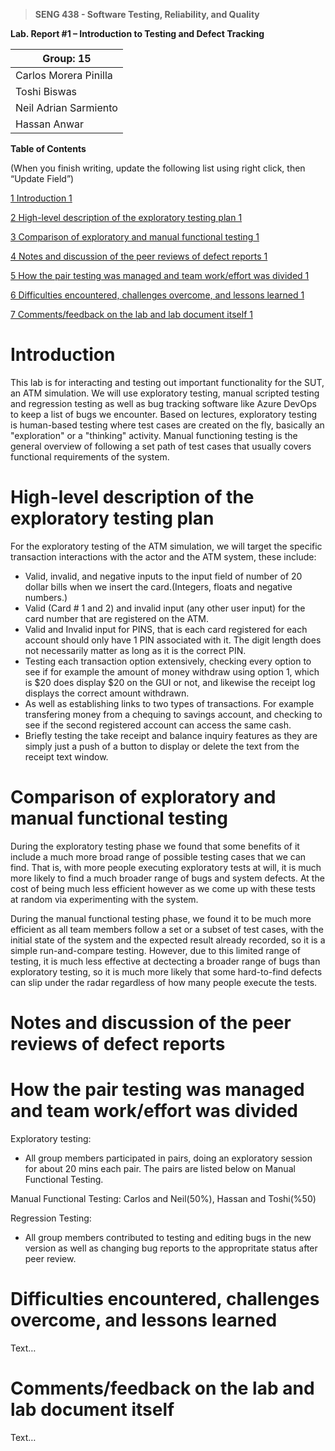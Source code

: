 >   **SENG 438 - Software Testing, Reliability, and Quality**

**Lab. Report \#1 – Introduction to Testing and Defect Tracking**

| Group: 15      |
|-----------------|
| Carlos Morera Pinilla                |   
| Toshi Biswas             |   
| Neil Adrian Sarmiento              |   
| Hassan Anwar                |   


**Table of Contents**

(When you finish writing, update the following list using right click, then
“Update Field”)

[1 Introduction	1](#_Toc439194677)

[2 High-level description of the exploratory testing plan	1](#_Toc439194678)

[3 Comparison of exploratory and manual functional testing	1](#_Toc439194679)

[4 Notes and discussion of the peer reviews of defect reports	1](#_Toc439194680)

[5 How the pair testing was managed and team work/effort was
divided	1](#_Toc439194681)

[6 Difficulties encountered, challenges overcome, and lessons
learned	1](#_Toc439194682)

[7 Comments/feedback on the lab and lab document itself	1](#_Toc439194683)

# Introduction

This lab is for interacting and testing out important functionality for the SUT, an ATM simulation. We will use exploratory testing, manual scripted testing and regression testing as well as bug tracking software like Azure DevOps to keep a list of bugs we encounter. Based on lectures, exploratory testing is human-based testing where test cases are created on the fly, basically an "exploration" or a "thinking" activity. Manual functioning testing is the general overview of following a set path of test cases that usually covers functional requirements of the system.

# High-level description of the exploratory testing plan

For the exploratory testing of the ATM simulation, we will target the specific transaction interactions with the actor and the ATM system, these include:
-   Valid, invalid, and negative inputs to the input field of number of 20 dollar bills when we insert the card.(Integers, floats and negative numbers.)
-   Valid (Card # 1 and 2) and invalid input (any other user input) for the card number that are registered on the ATM.
-   Valid and Invalid input for PINS, that is each card registered for each account should only have 1 PIN associated with it. The digit
length does not necessarily matter as long as it is the correct PIN.
-   Testing each transaction option extensively, checking every option to see if for example the amount of money withdraw using option 1, which is $20 does display $20 on the GUI or not, and likewise the receipt log displays the correct amount withdrawn.
-   As well as establishing links to two types of transactions. For example transfering money from a chequing to savings account, and checking to see if the second registered account can access the same cash.
-   Briefly testing the take receipt and balance inquiry features as they are simply just a push of a button to display or delete the text from the receipt text window.

# Comparison of exploratory and manual functional testing

During the exploratory testing phase we found that some benefits of it include a much more broad range of possible testing cases that we can find. That is, with more people executing exploratory tests at will, it is much more likely to find a much broader range of bugs and system defects. At the cost of being much less efficient however as we come up with these tests at random via experimenting with the system.

During the manual functional testing phase, we found it to be much more efficient as all team members follow a set or a subset of test cases, with the initial state of the system and the expected result already recorded, so it is a simple run-and-compare testing. However, due to this limited range of testing, it is much less effective at dectecting a broader range of bugs than exploratory testing, so it is much more likely that some hard-to-find defects can slip under the radar regardless of how many people execute the tests.
# Notes and discussion of the peer reviews of defect reports



# How the pair testing was managed and team work/effort was divided 

Exploratory testing: 
-   All group members participated in pairs, doing an exploratory    session for about 20 mins each pair. The pairs are listed below on Manual Functional Testing.

Manual Functional Testing: Carlos and Neil(50%), Hassan and Toshi(%50)

Regression Testing: 
-   All group members contributed to testing and editing bugs in the new version as well as changing bug reports to the appropritate status after peer review.

# Difficulties encountered, challenges overcome, and lessons learned

Text…

# Comments/feedback on the lab and lab document itself

Text…
